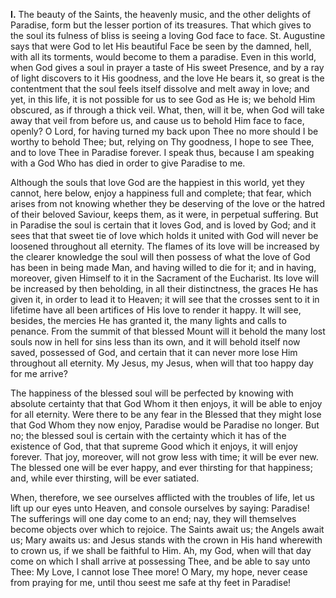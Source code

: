 
**I\.** The beauty of the Saints, the heavenly music, and the other delights of Paradise, form but the lesser portion of its treasures. That which gives to the soul its fulness of bliss is seeing a loving God face to face. St. Augustine says that were God to let His beautiful Face be seen by the damned, hell, with all its torments, would become to them a paradise. Even in this world, when God gives a soul in prayer a taste of His sweet Presence, and by a ray of light discovers to it His goodness, and the love He bears it, so great is the contentment that the soul feels itself dissolve and melt away in love; and yet, in this life, it is not possible for us to see God as He is; we behold Him obscured, as if through a thick veil. What, then, will it be, when God will take away that veil from before us, and cause us to behold Him face to face, openly? O Lord, for having turned my back upon Thee no more should I be worthy to behold Thee; but, relying on Thy goodness, I hope to see Thee, and to love Thee in Paradise forever. I speak thus, because I am speaking with a God Who has died in order to give Paradise to me.

Although the souls that love God are the happiest in this world, yet they cannot, here below, enjoy a happiness full and complete; that fear, which arises from not knowing whether they be deserving of the love or the hatred of their beloved Saviour, keeps them, as it were, in perpetual suffering. But in Paradise the soul is certain that it loves God, and is loved by God; and it sees that that sweet tie of love which holds it united with God will never be loosened throughout all eternity. The flames of its love will be increased by the clearer knowledge the soul will then possess of what the love of God has been in being made Man, and having willed to die for it; and in having, moreover, given Himself to it in the Sacrament of the Eucharist. Its love will be increased by then beholding, in all their distinctness, the graces He has given it, in order to lead it to Heaven; it will see that the crosses sent to it in lifetime have all been artifices of His love to render it happy. It will see, besides, the mercies He has granted it, the many lights and calls to penance. From the summit of that blessed Mount will it behold the many lost souls now in hell for sins less than its own, and it will behold itself now saved, possessed of God, and certain that it can never more lose Him throughout all eternity. My Jesus, my Jesus, when will that too happy day for me arrive?

The happiness of the blessed soul will be perfected by knowing with absolute certainty that that God Whom it then enjoys, it will be able to enjoy for all eternity. Were there to be any fear in the Blessed that they might lose that God Whom they now enjoy, Paradise would be Paradise no longer. But no; the blessed soul is certain with the certainty which it has of the existence of God, that that supreme Good which it enjoys, it will enjoy forever. That joy, moreover, will not grow less with time; it will be ever new. The blessed one will be ever happy, and ever thirsting for that happiness; and, while ever thirsting, will be ever satiated.

When, therefore, we see ourselves afflicted with the troubles of life, let us lift up our eyes unto Heaven, and console ourselves by saying: Paradise! The sufferings will one day come to an end; nay, they will themselves become objects over which to rejoice. The Saints await us; the Angels await us; Mary awaits us: and Jesus stands with the crown in His hand wherewith to crown us, if we shall be faithful to Him. Ah, my God, when will that day come on which I shall arrive at possessing Thee, and be able to say unto Thee: My Love, I cannot lose Thee more! O Mary, my hope, never cease from praying for me, until thou seest me safe at thy feet in Paradise!

